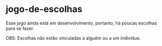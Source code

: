 # jogo-de-escolhas

Esse jogo ainda está em desenvolvimento, portanto, há poucas escolhas para se fazer.

OBS: Escolhas não estão vinculadas a alguém ou a um indivíduo.
